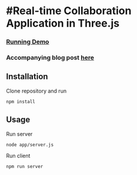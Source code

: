 #Real-time Collaboration Application in Three.js
========
### [Running Demo](http://storage.googleapis.com/hecodes/app/index.html)

### Accompanying blog post [here](http://hecodes.com/2016/08/building-real-time-collaboration-applications-in-three-js)

## Installation
Clone repository and run

```
npm install
```

## Usage
Run server
```
node app/server.js
```

Run client

```
npm run server
```
